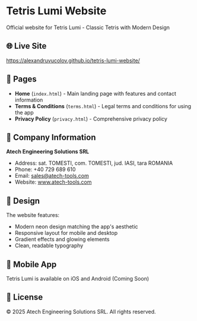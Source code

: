 # Tetris Lumi Website

Official website for Tetris Lumi - Classic Tetris with Modern Design

## 🌐 Live Site

https://alexandruvucolov.github.io/tetris-lumi-website/

## 📄 Pages

- **Home** (`index.html`) - Main landing page with features and contact information
- **Terms & Conditions** (`terms.html`) - Legal terms and conditions for using the app
- **Privacy Policy** (`privacy.html`) - Comprehensive privacy policy

## 🏢 Company Information

**Atech Engineering Solutions SRL**

- Address: sat. TOMESTI, com. TOMESTI, jud. IASI, tara ROMANIA
- Phone: +40 729 689 610
- Email: sales@atech-tools.com
- Website: www.atech-tools.com

## 🎨 Design

The website features:
- Modern neon design matching the app's aesthetic
- Responsive layout for mobile and desktop
- Gradient effects and glowing elements
- Clean, readable typography

## 📱 Mobile App

Tetris Lumi is available on iOS and Android (Coming Soon)

## 📝 License

© 2025 Atech Engineering Solutions SRL. All rights reserved.

